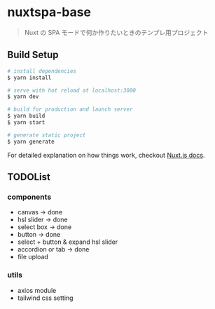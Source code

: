 # nuxtspa-base

> Nuxt の SPA モードで何か作りたいときのテンプレ用プロジェクト

## Build Setup

```bash
# install dependencies
$ yarn install

# serve with hot reload at localhost:3000
$ yarn dev

# build for production and launch server
$ yarn build
$ yarn start

# generate static project
$ yarn generate
```

For detailed explanation on how things work, checkout [Nuxt.js docs](https://nuxtjs.org).

## TODOList
### components
- canvas -> done
- hsl slider -> done
- select box -> done
- button -> done
- select + button & expand hsl slider
- accordion or tab -> done
- file upload

### utils
- axios module
- tailwind css setting


